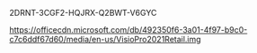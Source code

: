 2DRNT-3CGF2-HQJRX-Q2BWT-V6GYC

https://officecdn.microsoft.com/db/492350f6-3a01-4f97-b9c0-c7c6ddf67d60/media/en-us/VisioPro2021Retail.img
